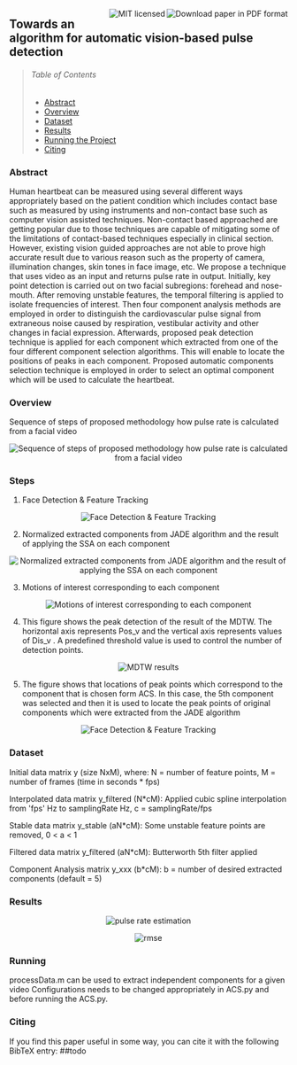 <a href=""><img src="https://img.shields.io/badge/download%20paper-PDF-ff69b4.svg" alt="Download paper in PDF format" title="Download paper in PDF format" align="right" /></a>
<a href="LICENSE"><img src="https://img.shields.io/badge/license-MIT-blue.svg" alt="MIT licensed" title="MIT licensed" align="right" /></a>

## Towards an algorithm for automatic vision-based pulse detection
> ###### Table of Contents
>
>  * [Abstract](#Abstract)
>  * [Overview](#Overview)
>  * [Dataset](#Dataset)
>  * [Results](#Results)
>  * [Running the Project](#Running)
>  * [Citing](#citing)

### Abstract
Human heartbeat can be measured using several
different ways appropriately based on the patient condition which
includes contact base such as measured by using instruments and
non-contact base such as computer vision assisted techniques.
Non-contact based approached are getting popular due to those
techniques are capable of mitigating some of the limitations of
contact-based techniques especially in clinical section. However,
existing vision guided approaches are not able to prove high
accurate result due to various reason such as the property of
camera, illumination changes, skin tones in face image, etc. We
propose a technique that uses video as an input and returns pulse
rate in output. Initially, key point detection is carried out on
two facial subregions: forehead and nose-mouth. After removing
unstable features, the temporal filtering is applied to isolate
frequencies of interest. Then four component analysis methods
are employed in order to distinguish the cardiovascular pulse
signal from extraneous noise caused by respiration, vestibular
activity and other changes in facial expression. Afterwards,
proposed peak detection technique is applied for each component
which extracted from one of the four different component
selection algorithms. This will enable to locate the positions
of peaks in each component. Proposed automatic components
selection technique is employed in order to select an optimal
component which will be used to calculate the heartbeat.

### Overview
Sequence of steps of proposed methodology how pulse rate is calculated from a facial video
<p align="center"><img src="images/project_schema.png" alt="Sequence of steps of proposed methodology how pulse rate is calculated from a facial video"/></p>


### Steps
1. Face Detection & Feature Tracking
<p align="center"><img src="images/facenfeatures.png" alt="Face Detection & Feature Tracking"/></p>

2. Normalized extracted components from JADE algorithm and the result of applying the SSA on each component
<p align="center"><img src="images/withandwithoutssa.png" alt="Normalized extracted components from JADE algorithm and the result of applying the SSA on each component"/></p>

3. Motions of interest corresponding to each component
<p align="center"><img src="images/motion_of_interest.png" alt="Motions of interest corresponding to each component"/></p>

4. This figure shows the peak detection of the result of the MDTW. The horizontal axis represents Pos_v and the
vertical axis represents values of Dis_v . A predefined threshold value is used to control the number of detection points.
<p align="center"><img src="images/peakdetection.png" alt="MDTW results"/></p>

5. The figure shows that locations of peak points which correspond to the component that is chosen form ACS. In
this case, the 5th component was selected and then it is used to locate the peak points of original components which were
extracted from the JADE algorithm
<p align="center"><img src="images/labeld_component.png" alt="Face Detection & Feature Tracking"/></p>

### Dataset
Initial data matrix y (size NxM), where: N = number of feature points, M = number of frames (time in seconds * fps)

Interpolated data matrix y_filtered (N*cM): Applied cubic spline interpolation from 'fps' Hz to samplingRate Hz, c = samplingRate/fps

Stable data matrix y_stable (aN*cM): Some unstable feature points are removed, 0 < a < 1

Filtered data matrix y_filtered (aN*cM): Butterworth 5th filter applied

Component Analysis matrix y_xxx (b*cM): b = number of desired extracted components (default = 5)

### Results
<p align="center"><img src="images/result1.png" alt="pulse rate estimation"/></p>
<p align="center"><img src="images/result2.png" alt="rmse"/></p>

### Running

processData.m can be used to extract independent components for a given video
Configurations needs to be changed appropriately in ACS.py and before running the ACS.py. 

### Citing

If you find this paper useful in some way, you can cite it with the following BibTeX entry:
##todo